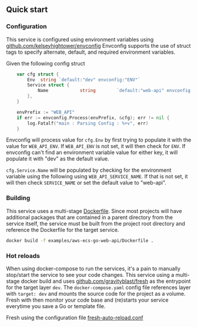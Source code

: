 

## Quick start

### Configuration 
This service is configured using environment variables using [github.com/kelseyhightower/envconfig](https://github.com/kelseyhightower/envconfig) 
Envconfig supports the use of struct tags to specify alternate, default, and required environment variables.

Given the following config struct
```go
	var cfg struct {
		Env  string `default:"dev" envconfig:"ENV"`
		Service struct {
			Name            string        `default:"web-api" envconfig:"SERVICE_NAME"`
        },
    }

    envPrefix := "WEB_API"
	if err := envconfig.Process(envPrefix, &cfg); err != nil {
		log.Fatalf("main : Parsing Config : %+v", err)
	}
```


Envconfig will process value for `cfg.Env` by first trying to populate it with the value for `WEB_API_ENV`. If `WEB_API_ENV` 
is not set, it will then check for `ENV`. If envconfig can't find an environment variable value for either key, it will 
populate it with "dev" as the default value. 

`cfg.Service.Name` will be populated by checking for the environment variable using the following using `WEB_API_SERVICE_NAME`. 
 If that is not set, it will then check `SERVICE_NAME` or set the default value to "web-api".


### Building 

This service uses a multi-stage [Dockerfile](https://gitlab.com/geeks-accelerator/oss/devops/blob/master/examples/aws-ecs-go-web-api/Dockerfile).
Since most projects will have additional packages that are contained in a parent directory from the service itself, the 
service must be built from the project root directory and reference the Dockerfile for the target service.  

```bash
docker build -f examples/aws-ecs-go-web-api/Dockerfile .
```

### Hot reloads 
When using docker-compose to run the services, it's a pain to manually stop/start the service to see your code changes. 
This service using a multi-stage docker build and uses [github.com/gravityblast/fresh](https://github.com/gravityblast/fresh) 
as the entrypoint for the target layer `dev`. The `docker-compose.yaml` config file references layer with `target: dev` 
and mounts the source code for the project as a volume. Fresh with then monitor your code base and (re)starts your 
service everytime you save a Go or template file. 

Fresh using the configuration file [fresh-auto-reload.conf](https://gitlab.com/geeks-accelerator/oss/devops/blob/master/fresh-auto-reload.conf)
